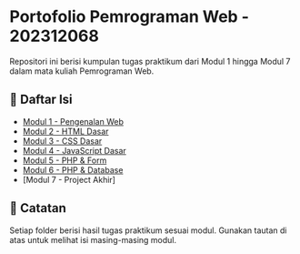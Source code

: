 # Portofolio Pemrograman Web - 202312068

Repositori ini berisi kumpulan tugas praktikum dari Modul 1 hingga Modul 7 dalam mata kuliah Pemrograman Web.

## 📁 Daftar Isi

- [Modul 1 - Pengenalan Web](https://github.com/Raihana0711/Portofolio_Raihana_202312068/tree/d4ab4aef10fc3fc3f204d17130ea7f95e0685ec7/modul1)
- [Modul 2 - HTML Dasar](https://github.com/Raihana0711/Portofolio_Raihana_202312068/tree/d4ab4aef10fc3fc3f204d17130ea7f95e0685ec7/modul2)
- [Modul 3 - CSS Dasar](https://github.com/Raihana0711/Portofolio_Raihana_202312068/tree/d4ab4aef10fc3fc3f204d17130ea7f95e0685ec7/Modul3)
- [Modul 4 - JavaScript Dasar](https://github.com/Raihana0711/Portofolio_Raihana_202312068/tree/d4ab4aef10fc3fc3f204d17130ea7f95e0685ec7/modul4)
- [Modul 5 - PHP & Form](https://github.com/Raihana0711/Portofolio_Raihana_202312068/tree/d4ab4aef10fc3fc3f204d17130ea7f95e0685ec7/modul5)
- [Modul 6 - PHP & Database](https://github.com/Raihana0711/Portofolio_Raihana_202312068/tree/d4ab4aef10fc3fc3f204d17130ea7f95e0685ec7/modul6)
- [Modul 7 - Project Akhir]

## 📌 Catatan

Setiap folder berisi hasil tugas praktikum sesuai modul. Gunakan tautan di atas untuk melihat isi masing-masing modul.